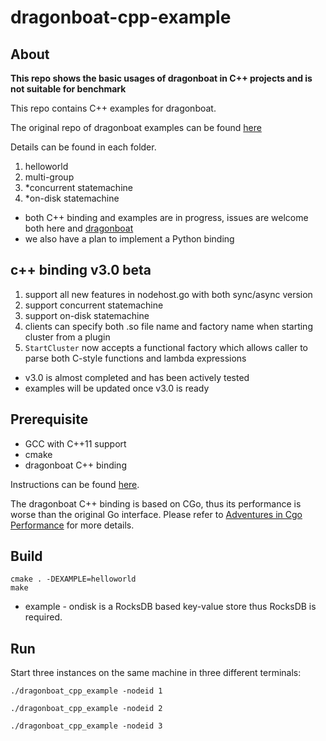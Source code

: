 # dragonboat-cpp-example

## About

**This repo shows the basic usages of dragonboat in C++ projects and is not suitable for benchmark**

This repo contains C++ examples for dragonboat.

The original repo of dragonboat examples can be found [here](https://github.com/lni/dragonboat-example)

Details can be found in each folder.

1. helloworld
2. multi-group
3. *concurrent statemachine
4. *on-disk statemachine

* both C++ binding and examples are in progress, issues are welcome both here and [dragonboat](https://github.com/lni/dragonboat)
* we also have a plan to implement a Python binding

## c++ binding v3.0 beta 

1. support all new features in nodehost.go with both sync/async version
2. support concurrent statemachine
3. support on-disk statemachine
4. clients can specify both .so file name and factory name when starting cluster from a plugin
5. `StartCluster` now accepts a functional factory which allows caller to parse both C-style functions and lambda expressions

* v3.0 is almost completed and has been actively tested
* examples will be updated once v3.0 is ready

## Prerequisite

- GCC with C++11 support
- cmake
- dragonboat C++ binding

Instructions can be found [here](https://github.com/lni/dragonboat). 

The dragonboat C++ binding is based on CGo, thus its performance is worse than the original Go interface. Please refer to [Adventures in Cgo Performance](https://about.sourcegraph.com/go/gophercon-2018-adventures-in-cgo-performance) for more details.


## Build

```shell
cmake . -DEXAMPLE=helloworld
make
```

* example - ondisk is a RocksDB based key-value store thus RocksDB is required.

## Run

Start three instances on the same machine in three different terminals:

```shell
./dragonboat_cpp_example -nodeid 1
```

```shell
./dragonboat_cpp_example -nodeid 2
```

```shell
./dragonboat_cpp_example -nodeid 3
```